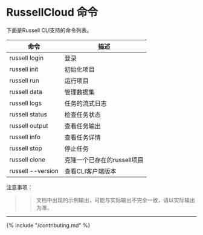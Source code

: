 # RussellCloud 命令

下面是Russell CLI支持的命令列表。

|命令|描述|
|---|---|
|russell login|登录|
|russell init|初始化项目|
|russell run| 运行项目|
|russell data|管理数据集|
|russell logs|任务的流式日志|
|russell status|检查任务状态|
|russell output|查看任务输出|
|russell info|查看任务详情|
|russell stop|停止任务|
|russell clone|克隆一个已存在的russell项目|
|russell --version|查看CLI客户端版本|


注意事项：
>>文档中出现的示例输出，可能与实际输出不完全一致，请以实际输出为准。

---

{% include "/contributing.md" %}